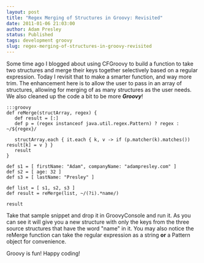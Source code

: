 ```yaml
---
layout: post
title: "Regex Merging of Structures in Groovy: Revisited"
date: 2011-01-06 21:03:00
author: Adam Presley
status: Published
tags: development groovy
slug: regex-merging-of-structures-in-groovy-revisited
---
```


Some time ago I blogged about using CFGroovy to build a function to take
two structures and merge their keys together selectively based on a
regular expression. Today I revisit that to make a smarter function, and
way more trim. The enhancement here is to allow the user to pass in an
array of structures, allowing for merging of as many structures as the
user needs. We also cleaned up the code a bit to be more ***Groovy***!

    :::groovy
    def reMerge(structArray, regex) {
       def result = [:]
       def p = (regex instanceof java.util.regex.Pattern) ? regex : ~/${regex}/

       structArray.each { it.each { k, v -> if (p.matcher(k).matches()) result[k] = v } }
       result
    }

    def s1 = [ firstName: "Adam", companyName: "adampresley.com" ]
    def s2 = [ age: 32 ]
    def s3 = [ lastName: "Presley" ]

    def list = [ s1, s2, s3 ]
    def result = reMerge(list, ~/(?i).*name/)

    result

Take that sample snippet and drop it in GroovyConsole and run it. As you
can see it will give you a new structure with only the keys from the
three source structures that have the word "name" in it. You may also
notice the reMerge function can take the regular expression as a string
**or** a Pattern object for convenience.  

Groovy is fun! Happy coding!
